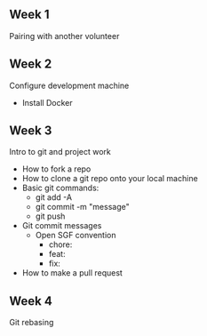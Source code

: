 
## Week 1
Pairing with another volunteer

## Week 2
Configure development machine

- Install Docker

## Week 3
Intro to git and project work

- How to fork a repo
- How to clone a git repo onto your local machine
- Basic git commands:
    - git add -A
    - git commit -m "message"
    - git push
- Git commit messages
    - Open SGF convention
        - chore: 
        - feat: 
        - fix:
- How to make a pull request

## Week 4
Git rebasing



